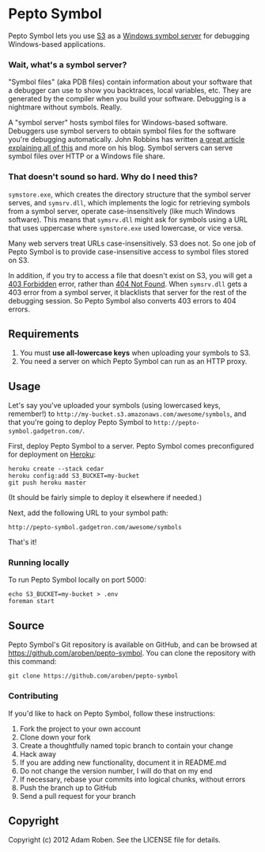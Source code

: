 # Pepto Symbol

Pepto Symbol lets you use [S3](http://aws.amazon.com/s3/) as a [Windows symbol server](http://msdn.microsoft.com/en-us/library/windows/desktop/ms680693%28v=vs.85%29.aspx) for debugging Windows-based applications.

### Wait, what's a symbol server?

"Symbol files" (aka PDB files) contain information about your software that a debugger can use to show you backtraces, local variables, etc. They are generated by the compiler when you build your software. Debugging is a nightmare without symbols. Really.

A "symbol server" hosts symbol files for Windows-based software. Debuggers use symbol servers to obtain symbol files for the software you're debugging automatically. John Robbins has written [a great article explaining all of this](http://www.wintellect.com/CS/blogs/jrobbins/archive/2009/05/11/pdb-files-what-every-developer-must-know.aspx) and more on his blog. Symbol servers can serve symbol files over HTTP or a Windows file share.

### That doesn't sound so hard. Why do I need this?

`symstore.exe`, which creates the directory structure that the symbol server serves, and `symsrv.dll`, which implements the logic for retrieving symbols from a symbol server, operate case-insensitively (like much Windows software). This means that `symsrv.dll` might ask for symbols using a URL that uses uppercase where `symstore.exe` used lowercase, or vice versa.

Many web servers treat URLs case-insensitively. S3 does not. So one job of Pepto Symbol is to provide case-insensitive access to symbol files stored on S3.

In addition, if you try to access a file that doesn't exist on S3, you will get a [403 Forbidden](http://en.wikipedia.org/wiki/HTTP_403) error, rather than [404 Not Found](http://en.wikipedia.org/wiki/HTTP_404). When `symsrv.dll` gets a 403 error from a symbol server, it blacklists that server for the rest of the debugging session. So Pepto Symbol also converts 403 errors to 404 errors.

## Requirements

1. You must **use all-lowercase keys** when uploading your symbols to S3.
2. You need a server on which Pepto Symbol can run as an HTTP proxy.

## Usage

Let's say you've uploaded your symbols (using lowercased keys, remember!) to `http://my-bucket.s3.amazonaws.com/awesome/symbols`, and that you're going to deploy Pepto Symbol to `http://pepto-symbol.gadgetron.com/`.

First, deploy Pepto Symbol to a server. Pepto Symbol comes preconfigured for deployment on [Heroku](http://www.heroku.com/):

```shell
heroku create --stack cedar
heroku config:add S3_BUCKET=my-bucket
git push heroku master
```

(It should be fairly simple to deploy it elsewhere if needed.)

Next, add the following URL to your symbol path:

```
http://pepto-symbol.gadgetron.com/awesome/symbols
```

That's it!

### Running locally

To run Pepto Symbol locally on port 5000:

```shell
echo S3_BUCKET=my-bucket > .env
foreman start
```

## Source

Pepto Symbol's Git repository is available on GitHub, and can be browsed at <https://github.com/aroben/pepto-symbol>. You can clone the repository with this command:

```shell
git clone https://github.com/aroben/pepto-symbol
```

### Contributing

If you'd like to hack on Pepto Symbol, follow these instructions:

1. Fork the project to your own account
2. Clone down your fork
3. Create a thoughtfully named topic branch to contain your change
4. Hack away
5. If you are adding new functionality, document it in README.md
6. Do not change the version number, I will do that on my end
7. If necessary, rebase your commits into logical chunks, without errors
8. Push the branch up to GitHub
9. Send a pull request for your branch

## Copyright

Copyright (c) 2012 Adam Roben. See the LICENSE file for details.

